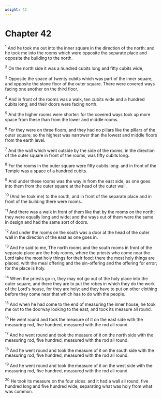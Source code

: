 ```yaml
---
weight: 42
---
```


# Chapter 42

<sup>1</sup> And he took me out into the inner square in the direction of the north: and he took me into the rooms which were opposite the separate place and opposite the building to the north. 

<sup>2</sup> On the north side it was a hundred cubits long and fifty cubits wide, 

<sup>3</sup> Opposite the space of twenty cubits which was part of the inner square, and opposite the stone floor of the outer square. There were covered ways facing one another on the third floor. 

<sup>4</sup> And in front of the rooms was a walk, ten cubits wide and a hundred cubits long; and their doors were facing north. 

<sup>5</sup> And the higher rooms were shorter: for the covered ways took up more space from these than from the lower and middle rooms. 

<sup>6</sup> For they were on three floors, and they had no pillars like the pillars of the outer square; so the highest was narrower than the lowest and middle floors from the earth level. 

<sup>7</sup> And the wall which went outside by the side of the rooms, in the direction of the outer square in front of the rooms, was fifty cubits long. 

<sup>8</sup> For the rooms in the outer square were fifty cubits long: and in front of the Temple was a space of a hundred cubits. 

<sup>9</sup> And under these rooms was the way in from the east side, as one goes into them from the outer square at the head of the outer wall. 

<sup>10</sup> (And he took me) to the south, and in front of the separate place and in front of the building there were rooms. 

<sup>11</sup> And there was a walk in front of them like that by the rooms on the north; they were equally long and wide; and the ways out of them were the same in design and had the same sort of doors. 

<sup>12</sup> And under the rooms on the south was a door at the head of the outer wall in the direction of the east as one goes in. 

<sup>13</sup> And he said to me, The north rooms and the south rooms in front of the separate place are the holy rooms, where the priests who come near the Lord take the most holy things for their food: there the most holy things are placed, with the meal offering and the sin-offering and the offering for error; for the place is holy. 

<sup>14</sup> When the priests go in, they may not go out of the holy place into the outer square, and there they are to put the robes in which they do the work of the Lord's house, for they are holy: and they have to put on other clothing before they come near that which has to do with the people. 

<sup>15</sup> And when he had come to the end of measuring the inner house, he took me out to the doorway looking to the east, and took its measure all round. 

<sup>16</sup> He went round and took the measure of it on the east side with the measuring rod, five hundred, measured with the rod all round. 

<sup>17</sup> And he went round and took the measure of it on the north side with the measuring rod, five hundred, measured with the rod all round. 

<sup>18</sup> And he went round and took the measure of it on the south side with the measuring rod, five hundred, measured with the rod all round. 

<sup>19</sup> And he went round and took the measure of it on the west side with the measuring rod, five hundred, measured with the rod all round. 

<sup>20</sup> He took its measure on the four sides: and it had a wall all round, five hundred long and five hundred wide, separating what was holy from what was common. 


